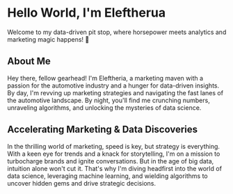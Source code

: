 # Hello World, I'm Eleftherua

Welcome to my data-driven pit stop, where horsepower meets analytics and marketing magic happens! 🏁

## About Me

Hey there, fellow gearhead! I'm Eleftheria, a marketing maven with a passion for the automotive industry and a hunger for data-driven insights. By day, I'm revving up marketing strategies and navigating the fast lanes of the automotive landscape. By night, you'll find me crunching numbers, unraveling algorithms, and unlocking the mysteries of data science.

## Accelerating Marketing & Data Discoveries

In the thrilling world of marketing, speed is key, but strategy is everything. With a keen eye for trends and a knack for storytelling, I'm on a mission to turbocharge brands and ignite conversations. But in the age of big data, intuition alone won't cut it. That's why I'm diving headfirst into the world of data science, leveraging machine learning, and wielding algorithms to uncover hidden gems and drive strategic decisions.


